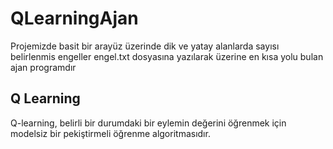 # QLearningAjan
Projemizde basit bir arayüz üzerinde dik ve yatay alanlarda sayısı belirlenmis engeller engel.txt dosyasına yazılarak üzerine en kısa yolu bulan ajan programdır
## Q Learning
Q-learning, belirli bir durumdaki bir eylemin değerini öğrenmek için modelsiz bir pekiştirmeli öğrenme algoritmasıdır. 
